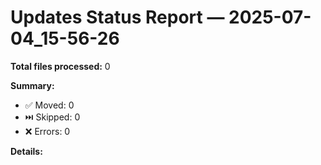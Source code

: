 # Updates Status Report — 2025-07-04_15-56-26

**Total files processed:** 0

**Summary:**
- ✅ Moved: 0
- ⏭️ Skipped: 0
- ❌ Errors: 0

**Details:**

